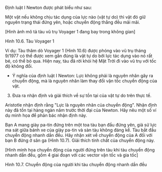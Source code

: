 Định luật I Newton được phát biểu như sau:

Một vật nếu không chịu tác dụng của lực nào (vật tự do) thì vật đó giữ nguyên trạng thái đứng yên, hoặc chuyển động thẳng đều mãi mãi.

[Hình ảnh mô tả tàu vũ trụ Voyager 1 đang bay trong không gian]

Hình 10.6. Tàu Voyager 1

Ví dụ: Tàu thăm dò Voyager 1 (Hình 10.6) được phóng vào vũ trụ tháng 9/1977 có thể được xem gần đúng là vật tự do bởi lực tác dụng vào nó rất bé, có thể bỏ qua. Hiện nay, tàu đã rời khỏi hệ Mặt Trời đi vào vũ trụ với tốc độ không đổi.

* Ý nghĩa của định luật I Newton:
Lực không phải là nguyên nhân gây ra chuyển động, mà là nguyên nhân làm thay đổi vận tốc chuyển động của vật.

3. Đưa ra nhận định và giải thích về sự tồn tại của vật tự do trên thực tế.

Aristotle nhận định rằng "Lực là nguyên nhân của chuyển động". Nhận định này đã tồn tại hàng ngàn năm trước thời đại của Newton. Hãy nêu một số ví dụ minh họa để phản bác nhận định này.

Bạn A mang giày pa-tin đứng trên một toa tàu bạn đầu đứng yên, giả sử lực ma sát giữa bánh xe của giày pa-tin và sàn tàu không đáng kể. Tàu bắt đầu chuyển động nhanh dần đều. Hãy nhận xét về chuyển động của A đối với bạn B đứng ở sân ga (Hình 10.7). Giải thích tính chất của chuyển động này.

[Hình minh họa chuyển động của người đứng trên tàu khi tàu chuyển động nhanh dần đều, gồm 4 giai đoạn với các vector vận tốc và gia tốc]

Hình 10.7. Chuyển động của người khi tàu chuyển động nhanh dần đều